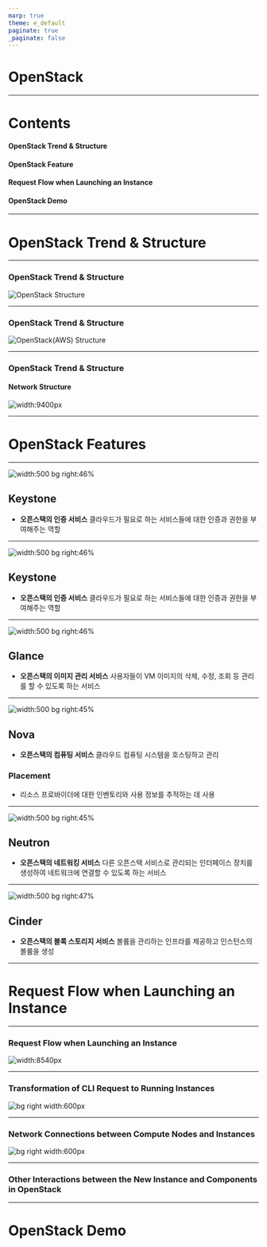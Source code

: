 ```yaml
---
marp: true
theme: e_default
paginate: true
_paginate: false
---
```


# OpenStack

---

# Contents 

#### OpenStack Trend & Structure
#### OpenStack Feature
#### Request Flow when Launching an Instance
#### OpenStack Demo

---

# OpenStack Trend & Structure

---

### OpenStack Trend & Structure

![OpenStack Structure](https://raw.githubusercontent.com/libeau0911/Openstack/master/images/Openstack_Structure.png)

---

### OpenStack Trend & Structure

![OpenStack(AWS) Structure](https://raw.githubusercontent.com/libeau0911/Openstack/master/images/Openstack_Structure_AWS.png)

---

### OpenStack Trend & Structure

#### Network Structure

![width:9400px](https://raw.githubusercontent.com/libeau0911/Openstack/master/images/Network_Architecture.png)

---

# OpenStack Features

---

![width:500 bg right:46%](https://raw.githubusercontent.com/libeau0911/Openstack/master/images/Keystone_Auth.png)

## Keystone

- **오픈스택의 인증 서비스**
    클라우드가 필요로 하는 서비스들에 
    대한 인증과 권한을 부여해주는 역할

---

![width:500 bg right:46%](https://raw.githubusercontent.com/libeau0911/Openstack/master/images/Nova_Endpoint_Structure.png)

## Keystone

- **오픈스택의 인증 서비스**
    클라우드가 필요로 하는 서비스들에 
    대한 인증과 권한을 부여해주는 역할

---

![width:500 bg right:46%](https://raw.githubusercontent.com/libeau0911/Openstack/master/images/Glance_Structure.png)

## Glance

- **오픈스택의 이미지 관리 서비스**
    사용자들이 VM 이미지의 삭제, 수정, 조회 등 관리를 할 수 있도록 하는 
    서비스

---

![width:500 bg right:45%](https://raw.githubusercontent.com/libeau0911/Openstack/master/images/Nova_Structure.png)

## Nova

- **오픈스택의 컴퓨팅 서비스**
    클라우드 컴퓨팅 시스템을 호스팅하고 관리

### Placement

- 리소스 프로바이더에 대한 인벤토리와 사용 정보를 추적하는 데 사용

---

![width:500 bg right:45%](https://raw.githubusercontent.com/libeau0911/Openstack/master/images/Provider_Network.png)

## Neutron

- **오픈스택의 네트워킹 서비스**
    다른 오픈스택 서비스로 관리되는 인터페이스 장치를 생성하여 네트워크에 연결할 수 있도록 하는 서비스
---

![width:500 bg right:47%](https://raw.githubusercontent.com/libeau0911/Openstack/master/images/Cinder_Structure.png)

## Cinder

- **오픈스택의 블록 스토리지 서비스**
    볼륨을 관리하는 인프라를 제공하고 인스턴스의 볼륨을 생성

---

# Request Flow when Launching an Instance

---

### Request Flow when Launching an Instance

![width:8540px](https://raw.githubusercontent.com/libeau0911/Openstack/master/images/Request_Flow_Diagram.png)

---

### Transformation of CLI Request to Running Instances

![bg right width:600px](https://raw.githubusercontent.com/libeau0911/Openstack/master/images/Nova_Request_Flow.png)

---

### Network Connections between Compute Nodes and Instances

![bg right width:600px](https://raw.githubusercontent.com/libeau0911/Openstack/master/images/Neutron_Request_Flow.png)

---

### Other Interactions between the New Instance and Components in OpenStack

---

# OpenStack Demo

